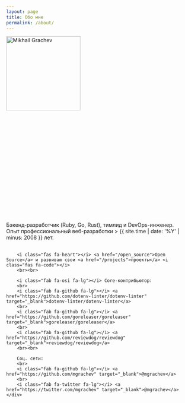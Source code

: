 ```yaml
---
layout: page
title: Обо мне
permalink: /about/
---
```


<div class="about clearfix">
    <div class="left" style="height:500px;">
        <img width="200" height="200" src="https://avatars3.githubusercontent.com/u/700998" alt="Mikhail Grachev" class="avatar" />
    </div>
    <div>
        Бэкенд-разработчик (Ruby, Go, Rust), тимлид и DevOps-инженер.
        <br>
        Опыт профессиональный веб-разработки > {{ site.time | date: '%Y' | minus: 2008 }} лет.
        <br><br>
        
        <i class="fas fa-heart"></i> <a href="/open_source">Open Source</a> и развиваю свои <a href="/projects">проекты</a> <i class="fas fa-code"></i>
        <br><br>
        
        <i class="fab fa-osi fa-lg"></i> Core-контрибьютор:
        <br>
        <i class="fab fa-github fa-lg"></i> <a href="https://github.com/dotenv-linter/dotenv-linter" target="_blank">dotenv-linter/dotenv-linter</a>
        <br>
        <i class="fab fa-github fa-lg"></i> <a href="https://github.com/goreleaser/goreleaser" target="_blank">goreleaser/goreleaser</a>
        <br>
        <i class="fab fa-github fa-lg"></i> <a href="https://github.com/reviewdog/reviewdog" target="_blank">reviewdog/reviewdog</a>
        <br><br>
 
        Соц. сети:
        <br>
        <i class="fab fa-github fa-lg"></i> <a href="https://github.com/mgrachev" target="_blank">@mgrachev</a>
        <br>
        <i class="fab fa-twitter fa-lg"></i> <a href="https://twitter.com/mgrachev" target="_blank">@mgrachev</a>
    </div>
</div>
